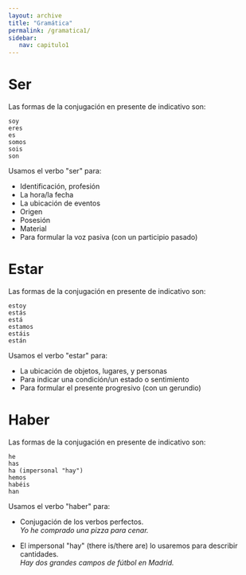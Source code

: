 ```yaml
---
layout: archive
title: "Gramática"
permalink: /gramatica1/
sidebar:
   nav: capitulo1
---
```

# Ser

Las formas de la conjugación en presente de indicativo son: 

```{r}
soy  
eres  
es  
somos  
sois  
son  
```

Usamos el verbo "ser" para:
- Identificación, profesión 
- La hora/la fecha 
- La ubicación de eventos
- Origen
- Posesión
- Material	
- Para formular la voz pasiva (con un participio pasado)

# Estar

Las formas de la conjugación en presente de indicativo son: 

```{r}
estoy
estás
está
estamos
estáis
están
```

Usamos el verbo "estar" para:
- La ubicación de objetos, lugares, y personas
- Para indicar una condición/un estado o sentimiento 
- Para formular el presente progresivo (con un gerundio)


# Haber

Las formas de la conjugación en presente de indicativo son: 
   
```{r}   
he
has
ha (impersonal "hay")
hemos
habéis
han
```

Usamos el verbo "haber" para:
- Conjugación de los verbos perfectos.    
  _Yo he comprado una pizza para cenar._

- El impersonal "hay" (there is/there are) lo usaremos para describir cantidades.   
  _Hay dos grandes campos de fútbol en Madrid._

